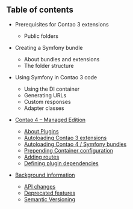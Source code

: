 ## Table of contents


* Prerequisites for Contao 3 extensions
    * Public folders

* Creating a Symfony bundle
    * About bundles and extensions
    * The folder structure

* Using Symfony in Contao 3 code
    * Using the DI container
    * Generating URLs
    * Custom responses
    * Adapter classes
    
* [Contao 4 – Managed Edition](managed-edition/README.md)
    * [About Plugins](managed-edition/plugins.md)
    * [Autoloading Contao 3 extensions](managed-edition/autoload-contao3.md)
    * [Autoloading Contao 4 / Symfony bundles](managed-edition/autoload-contao4.md)
    * [Prepending Container configuration](managed-edition/prepend-config.md)
    * [Adding routes](managed-edition/routing.md)
    * [Defining plugin dependencies](managed-edition/plugin-dependencies.md)

* [Background information](background/README.md)
    * [API changes](background/upgrade.md)
    * [Deprecated features](background/deprecated.md)
    * [Semantic Versioning](background/versioning.md)

